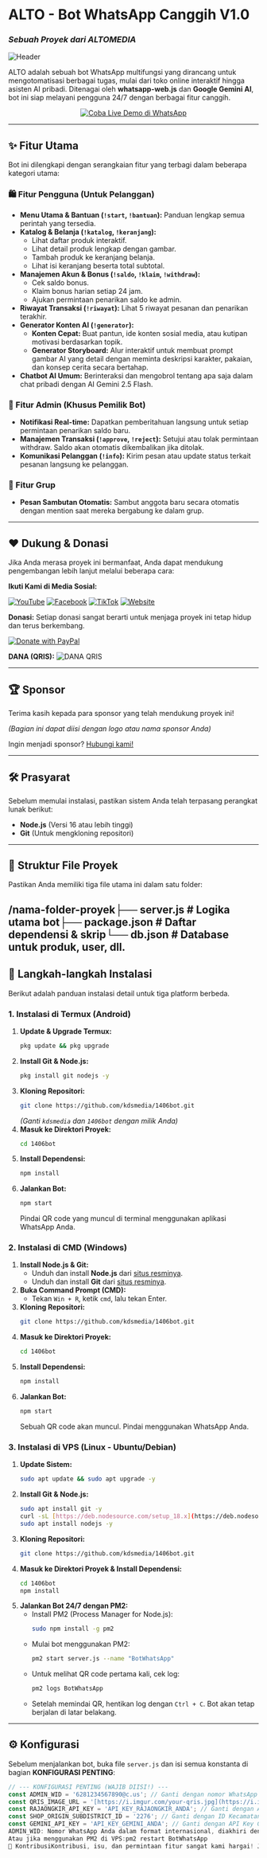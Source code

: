# ALTO - Bot WhatsApp Canggih V1.0
### _Sebuah Proyek dari ALTOMEDIA_

![Header](https://blogger.googleusercontent.com/img/b/R29vZ2xl/AVvXsEgjH6ugvQY59wpkduNt1I5okR9uMHWahNn7yVfHaaU2-V4MjPgDnE2CRT-Dp0Omgwd83M60sL5fWvsOx7VLHzRdfOPObLzIZZaZJJxqI1IVcugWSlOaWVXrlByyBSBQZFrAEzyLyc90NbZpnEmiQpTNwU6gnvTj9wK-qfsqURUfOdYwcLRLP-jRZoSilVQ/s1024/ALTOMEDIA-6-8-2025.png) <!-- Ganti dengan URL gambar header Anda -->

ALTO adalah sebuah bot WhatsApp multifungsi yang dirancang untuk mengotomatisasi berbagai tugas, mulai dari toko online interaktif hingga asisten AI pribadi. Ditenagai oleh **whatsapp-web.js** dan **Google Gemini AI**, bot ini siap melayani pengguna 24/7 dengan berbagai fitur canggih.

<p align="center">
  <a href="https://wa.me/6283872543697?text=!start" target="_blank">
    <img src="https://img.shields.io/badge/Coba%20Live%20Demo-%2325D366.svg?style=for-the-badge&logo=WhatsApp&logoColor=white" alt="Coba Live Demo di WhatsApp"/>
  </a>
</p>
<p align="center">
  
</p>


---

## ✨ Fitur Utama

Bot ini dilengkapi dengan serangkaian fitur yang terbagi dalam beberapa kategori utama:

### 🛍️ Fitur Pengguna (Untuk Pelanggan)
* **Menu Utama & Bantuan (`!start`, `!bantuan`):** Panduan lengkap semua perintah yang tersedia.
* **Katalog & Belanja (`!katalog`, `!keranjang`):**
    * Lihat daftar produk interaktif.
    * Lihat detail produk lengkap dengan gambar.
    * Tambah produk ke keranjang belanja.
    * Lihat isi keranjang beserta total subtotal.
* **Manajemen Akun & Bonus (`!saldo`, `!klaim`, `!withdraw`):**
    * Cek saldo bonus.
    * Klaim bonus harian setiap 24 jam.
    * Ajukan permintaan penarikan saldo ke admin.
* **Riwayat Transaksi (`!riwayat`):** Lihat 5 riwayat pesanan dan penarikan terakhir.
* **Generator Konten AI (`!generator`):**
    * **Konten Cepat:** Buat pantun, ide konten sosial media, atau kutipan motivasi berdasarkan topik.
    * **Generator Storyboard:** Alur interaktif untuk membuat prompt gambar AI yang detail dengan meminta deskripsi karakter, pakaian, dan konsep cerita secara bertahap.
* **Chatbot AI Umum:** Berinteraksi dan mengobrol tentang apa saja dalam chat pribadi dengan AI Gemini 2.5 Flash.

### 👑 Fitur Admin (Khusus Pemilik Bot)
* **Notifikasi Real-time:** Dapatkan pemberitahuan langsung untuk setiap permintaan penarikan saldo baru.
* **Manajemen Transaksi (`!approve`, `!reject`):** Setujui atau tolak permintaan withdraw. Saldo akan otomatis dikembalikan jika ditolak.
* **Komunikasi Pelanggan (`!info`):** Kirim pesan atau update status terkait pesanan langsung ke pelanggan.

### 👥 Fitur Grup
* **Pesan Sambutan Otomatis:** Sambut anggota baru secara otomatis dengan mention saat mereka bergabung ke dalam grup.

---

## ❤️ Dukung & Donasi

Jika Anda merasa proyek ini bermanfaat, Anda dapat mendukung pengembangan lebih lanjut melalui beberapa cara:

**Ikuti Kami di Media Sosial:**
<p align="left">
  <a href="https://youtube.com/@sidhanie06" target="_blank"><img src="https://img.shields.io/badge/YouTube-%23FF0000.svg?style=for-the-badge&logo=YouTube&logoColor=white" alt="YouTube"/></a>
  <a href="https://facebook.com/sidhanie06" target="_blank"><img src="https://img.shields.io/badge/Facebook-%231877F2.svg?style=for-the-badge&logo=Facebook&logoColor=white" alt="Facebook"/></a>
  <a href="https://tiktok.com/@sidhanie" target="_blank"><img src="https://img.shields.io/badge/TikTok-%23000000.svg?style=for-the-badge&logo=tiktok&logoColor=white" alt="TikTok"/></a>
  <a href="https://sidhanie.my.id" target="_blank"><img src="https://img.shields.io/badge/Website-000000?style=for-the-badge&logo=world&logoColor=white" alt="Website"/></a>
</p>

**Donasi:**
Setiap donasi sangat berarti untuk menjaga proyek ini tetap hidup dan terus berkembang.

<a href="https://paypal.me/sidhanie" target="_blank">
  <img src="https://www.paypalobjects.com/en_US/i/btn/btn_donateCC_LG.gif" alt="Donate with PayPal" />
</a>

**DANA (QRIS):**
![DANA QRIS](https://blogger.googleusercontent.com/img/b/R29vZ2xl/AVvXsEgHwO_-Mp4mmE5tIQgvrs8ZzsUiKwMWROUa8XAMFdKpYGzqxAXR9ciCYRZ9LBt-i1ukxzhTVQw_mcKbCm5jzFe6vySjmowjplpTMJBwV5HVfETSH6WwqlWHY2BEn_rMJn4jXXRX5ylMRwDGPssCFolj5akwy1Ny-Y3_JHFQZK3Jdf4HzaFwuBRXqwcDVhI/s407/qris.jpg) <!-- Ganti dengan URL gambar QRIS DANA Anda -->

---

## 🏆 Sponsor

Terima kasih kepada para sponsor yang telah mendukung proyek ini!

*(Bagian ini dapat diisi dengan logo atau nama sponsor Anda)*

Ingin menjadi sponsor? [Hubungi kami!](mailto:altomediaindonesia@gmail.com)

---

## 🛠️ Prasyarat

Sebelum memulai instalasi, pastikan sistem Anda telah terpasang perangkat lunak berikut:
* **Node.js** (Versi 16 atau lebih tinggi)
* **Git** (Untuk mengkloning repositori)

---

## 📂 Struktur File Proyek

Pastikan Anda memiliki tiga file utama ini dalam satu folder:

/nama-folder-proyek├── server.js         # Logika utama bot├── package.json      # Daftar dependensi & skrip└── db.json           # Database untuk produk, user, dll.
---

## 🚀 Langkah-langkah Instalasi

Berikut adalah panduan instalasi detail untuk tiga platform berbeda.

### 1. Instalasi di Termux (Android)

1.  **Update & Upgrade Termux:**
    ```bash
    pkg update && pkg upgrade
    ```
2.  **Install Git & Node.js:**
    ```bash
    pkg install git nodejs -y
    ```
3.  **Kloning Repositori:**
    ```bash
    git clone https://github.com/kdsmedia/1406bot.git
    ```
    *(Ganti `kdsmedia` dan `1406bot` dengan milik Anda)*
4.  **Masuk ke Direktori Proyek:**
    ```bash
    cd 1406bot
    ```
5.  **Install Dependensi:**
    ```bash
    npm install
    ```
6.  **Jalankan Bot:**
    ```bash
    npm start
    ```
    Pindai QR code yang muncul di terminal menggunakan aplikasi WhatsApp Anda.

### 2. Instalasi di CMD (Windows)

1.  **Install Node.js & Git:**
    * Unduh dan install **Node.js** dari [situs resminya](https://nodejs.org/).
    * Unduh dan install **Git** dari [situs resminya](https://git-scm.com/).
2.  **Buka Command Prompt (CMD):**
    * Tekan `Win + R`, ketik `cmd`, lalu tekan Enter.
3.  **Kloning Repositori:**
    ```bash
    git clone https://github.com/kdsmedia/1406bot.git
    ```
4.  **Masuk ke Direktori Proyek:**
    ```bash
    cd 1406bot
    ```
5.  **Install Dependensi:**
    ```bash
    npm install
    ```
6.  **Jalankan Bot:**
    ```bash
    npm start
    ```
    Sebuah QR code akan muncul. Pindai menggunakan WhatsApp Anda.

### 3. Instalasi di VPS (Linux - Ubuntu/Debian)

1.  **Update Sistem:**
    ```bash
    sudo apt update && sudo apt upgrade -y
    ```
2.  **Install Git & Node.js:**
    ```bash
    sudo apt install git -y
    curl -sL [https://deb.nodesource.com/setup_18.x](https://deb.nodesource.com/setup_18.x) | sudo -E bash -
    sudo apt install nodejs -y
    ```
3.  **Kloning Repositori:**
    ```bash
    git clone https://github.com/kdsmedia/1406bot.git
    ```
4.  **Masuk ke Direktori Proyek & Install Dependensi:**
    ```bash
    cd 1406bot
    npm install
    ```
5.  **Jalankan Bot 24/7 dengan PM2:**
    * Install PM2 (Process Manager for Node.js):
        ```bash
        sudo npm install -g pm2
        ```
    * Mulai bot menggunakan PM2:
        ```bash
        pm2 start server.js --name "BotWhatsApp"
        ```
    * Untuk melihat QR code pertama kali, cek log:
        ```bash
        pm2 logs BotWhatsApp
        ```
    * Setelah memindai QR, hentikan log dengan `Ctrl + C`. Bot akan tetap berjalan di latar belakang.

---

## ⚙️ Konfigurasi

Sebelum menjalankan bot, buka file `server.js` dan isi semua konstanta di bagian **KONFIGURASI PENTING**:

```javascript
// --- KONFIGURASI PENTING (WAJIB DIISI!) ---
const ADMIN_WID = '6281234567890@c.us'; // Ganti dengan nomor WhatsApp Anda
const QRIS_IMAGE_URL = '[https://i.imgur.com/your-qris.jpg](https://i.imgur.com/your-qris.jpg)'; // Ganti dengan URL gambar QRIS
const RAJAONGKIR_API_KEY = 'API_KEY_RAJAONGKIR_ANDA'; // Ganti dengan API Key RajaOngkir
const SHOP_ORIGIN_SUBDISTRICT_ID = '2276'; // Ganti dengan ID Kecamatan asal pengiriman
const GEMINI_API_KEY = 'API_KEY_GEMINI_ANDA'; // Ganti dengan API Key Google Gemini
ADMIN_WID: Nomor WhatsApp Anda dalam format internasional, diakhiri dengan @c.us.GEMINI_API_KEY: Kunci API dari Google AI Studio.RAJAONGKIR_API_KEY: Kunci API dari situs RajaOngkir (bisa tipe Starter/Gratis).Anda juga bisa menambahkan produk awal dengan mengedit array products di dalam file db.json.▶️ Menjalankan BotSetelah instalasi dan konfigurasi selesai, jalankan bot dengan perintah:npm start
Atau jika menggunakan PM2 di VPS:pm2 restart BotWhatsApp
🤝 KontribusiKontribusi, isu, dan permintaan fitur sangat kami hargai! Jangan ragu untuk membuat pull request atau membuka issue baru.⚠️ DisclaimerProyek ini dibagikan untuk tujuan edukasi dan portofolio. Dilarang keras untuk menjual kembali, mengubah, atau mendistribusikan ulang kode ini dalam bentuk apapun tanpa izin tertulis dari pembuat asli, ALTOMEDIA.Segala bentuk penyalahgunaan atau pelanggaran terhadap ketentuan ini akan ditindaklanjuti.📜 LisensiProyek ini dilisensikan di bawah Lisensi MIT.</markdown>
